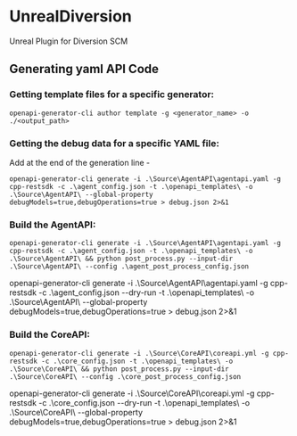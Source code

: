 # UnrealDiversion
Unreal Plugin for Diversion SCM



## Generating yaml API Code

### Getting template files for a specific generator:
`openapi-generator-cli author template -g <generator_name> -o ./<output_path>`

### Getting the debug data for a specific YAML file:
Add at the end of the generation line - 

`openapi-generator-cli generate -i .\Source\AgentAPI\agentapi.yaml -g cpp-restsdk -c .\agent_config.json -t .\openapi_templates\ -o .\Source\AgentAPI\ --global-property debugModels=true,debugOperations=true > debug.json 2>&1`

### Build the AgentAPI:

`openapi-generator-cli generate -i .\Source\AgentAPI\agentapi.yaml -g cpp-restsdk -c .\agent_config.json -t .\openapi_templates\ -o .\Source\AgentAPI\ && python post_process.py --input-dir .\Source\AgentAPI\ --config .\agent_post_process_config.json`

openapi-generator-cli generate -i .\Source\AgentAPI\agentapi.yaml -g cpp-restsdk -c .\agent_config.json --dry-run -t .\openapi_templates\ -o .\Source\AgentAPI\ --global-property debugModels=true,debugOperations=true > debug.json 2>&1

### Build the CoreAPI:

`openapi-generator-cli generate -i .\Source\CoreAPI\coreapi.yml -g cpp-restsdk -c .\core_config.json -t .\openapi_templates\ -o .\Source\CoreAPI\ && python post_process.py --input-dir .\Source\CoreAPI\ --config .\core_post_process_config.json`

openapi-generator-cli generate -i .\Source\CoreAPI\coreapi.yml -g cpp-restsdk -c .\core_config.json --dry-run -t .\openapi_templates\ -o .\Source\CoreAPI\ --global-property debugModels=true,debugOperations=true > debug.json 2>&1

<!-- Build the CoreAPI:

`java -jar .\openapi_templates\openapi-generator-cli-7.7.0-SNAPSHOT.jar generate -i .\Source\CoreAPI\coreapi.yml -g cpp-ue4 -c .\Source\CoreAPI\config.yaml  -t .\openapi_templates\ -o .\Source\CoreAPI\` -->